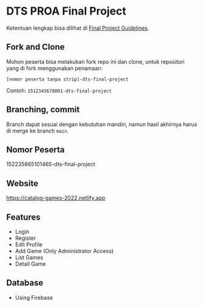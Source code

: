 # DTS PROA Final Project

Ketentuan lengkap bisa dilihat di [Final Project Guidelines](https://docs.google.com/document/d/1tIJWFEUr2NU8FZSxAA1IPi7ZYVn1jBDp6IdFUZjempg/edit?usp=sharing).

## Fork and Clone

Mohon peserta bisa melakukan fork repo ini dan clone, untuk repositori yang di fork menggunakan penamaan:

`[nomor peserta tanpa strip]-dts-final-project`

Contoh: `1512345678001-dts-final-project`

## Branching, commit

Branch dapat sesuai dengan kebutuhan mandiri, namun hasil akhirnya harus di merge ke branch `main`.

## Nomor Peserta
152235865101465-dts-final-project

## Website
https://catalog-games-2022.netlify.app

## Features
- Login
- Register
- Edit Profile
- Add Game (Only Administrator Access)
- List Games
- Detail Game

## Database 
- Using Firebase


